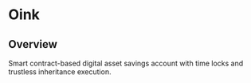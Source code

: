 # Oink

## Overview

Smart contract-based digital asset savings account with time locks and trustless inheritance execution.

